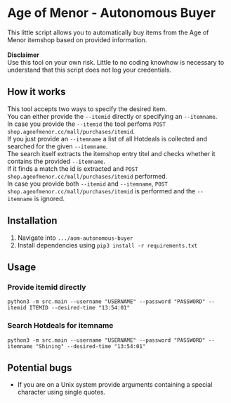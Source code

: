 # Age of Menor - Autonomous Buyer  
This little script allows you to automatically buy items from the Age of Menor itemshop based on provided information.  
<br>
**Disclaimer**
<br>
Use this tool on your own risk. Little to no coding knowhow is necessary to understand that this script does not log your credentials.
  
## How it works
This tool accepts two ways to specify the desired item.<br>
You can either provide the `--itemid` directly or specifying an `--itemname`.<br>
In case you provide the `--itemid` the tool perfoms `POST shop.ageofmenor.cc/mall/purchases/itemid`.<br>
If you just provide an `--itemname` a list of all Hotdeals is collected and searched for the given `--itemname`.<br>
The search itself extracts the itemshop entry titel and checks whether it contains the provided `--itemname`.<br>
If it finds a match the id is extracted and `POST shop.ageofmenor.cc/mall/purchases/itemid` performed.<br>
In case you provide both `--itemid` and `--itemname`, `POST shop.ageofmenor.cc/mall/purchases/itemid` is performed and the `--itemname` is ignored.

## Installation  
1. Navigate into `.../aom-autonomous-buyer`
2. Install dependencies using `pip3 install -r requirements.txt` 

## Usage
### Provide itemid directly
`python3 -m src.main --username "USERNAME" --password "PASSWORD" --itemid ITEMID --desired-time "13:54:01"`

### Search Hotdeals for itemname
`python3 -m src.main --username "USERNAME" --password "PASSWORD" --itemname "Shining" --desired-time "13:54:01"`

## Potential bugs
- If you are on a Unix system provide arguments containing a special character using single quotes.
